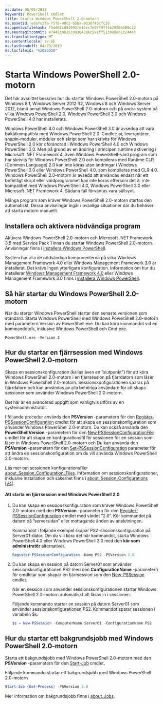 ```yaml
---
ms.date: 06/05/2017
keywords: PowerShell cmdlet
title: Starta Windows PowerShell 2.0-motorn
ms.assetid: edafc2fa-7576-49c2-bbba-9336f4bcfc28
ms.openlocfilehash: f5dd01cd93095fe15cc7e57f97f4b2920e580c22
ms.sourcegitcommit: e7445ba8203da304286c591ff513900ad1c244a4
ms.translationtype: MT
ms.contentlocale: sv-SE
ms.lasthandoff: 04/23/2019
ms.locfileid: "62086518"
---
```

# <a name="starting-the-windows-powershell-20-engine"></a>Starta Windows PowerShell 2.0-motorn

Det här avsnittet beskrivs hur du startar Windows PowerShell 2.0-motorn på Windows 8.1, Windows Server 2012 R2, Windows 8 och Windows Server 2012, bland annat Windows PowerShell 2.0-motorn och på andra system på vilka Windows PowerShell 2.0, Windows PowerShell 3.0 och Windows PowerShell 4.0 har installerats.

Windows PowerShell 4.0 och Windows PowerShell 3.0 är avsedda att vara bakåtkompatibla med Windows PowerShell 2.0. Cmdlet: ar, leverantörer, snapin-moduler, moduler och skript som har skrivits för Windows PowerShell 2.0 kör oförändrad i Windows PowerShell 4.0 och Windows PowerShell 3.0. Men på grund av en ändring i principen runtime aktivering i Microsoft .NET Framework 4, även Windows PowerShell-värd program som har skrivits för Windows PowerShell 2.0 och kompileras med Runtime CLR (Common Language) 2.0 kan inte köras utan ändringar i Windows PowerShell 3.0 eller Windows PowerShell 4.0, som kompileras med CLR 4.0. Windows PowerShell 2.0-motorn är avsedd att användas endast när ett befintligt skript eller värdprogrammet kan inte köras eftersom det är inte kompatibel med Windows PowerShell 4.0, Windows PowerShell 3.0 eller Microsoft .NET Framework 4. Sådana fall förväntas vara sällsynt.

Många program som kräver Windows PowerShell 2.0-motorn startas den automatiskt. Dessa anvisningar ingår i ovanliga situationer där du behöver att starta motorn manuellt.

## <a name="installing-and-enabling-required-programs"></a>Installera och aktivera nödvändiga program

Aktivera Windows PowerShell 2.0-motorn och Microsoft .NET Framework 3.5 med Service Pack 1 innan du startar Windows PowerShell 2.0-motorn. Anvisningar finns i [installera Windows PowerShell](../install/Installing-Windows-PowerShell.md).

System har alla de nödvändiga komponenterna på vilka Windows Management Framework 4.0 eller Windows Management Framework 3.0 är installerat. Det krävs ingen ytterligare konfiguration. Information om hur du installerar [Windows Management Framework 4.0](https://go.microsoft.com/fwlink/?LinkID=293881) eller Windows Management Framework 3.0 finns i [installera Windows PowerShell](../install/Installing-Windows-PowerShell.md).

## <a name="how-to-start-the-windows-powershell-20-engine"></a>Så här startar du Windows PowerShell 2.0-motorn

När du startar Windows PowerShell startar den senaste versionen som standard. Starta Windows PowerShell med Windows PowerShell 2.0-motorn med parametern Version av PowerShell.exe. Du kan köra kommandot vid en kommandotolk, inklusive Windows PowerShell och Cmd.exe.

```
PowerShell.exe -Version 2
```

## <a name="how-to-start-a-remote-session-with-the-windows-powershell-20-engine"></a>Hur du startar en fjärrsession med Windows PowerShell 2.0-motorn

Skapa en sessionskonfiguration (kallas även en ”slutpunkt”) för att köra Windows PowerShell 2.0-motorn i en fjärrsession på fjärrdatorn som läser in Windows PowerShell 2.0-motorn. Sessionskonfigurationen sparas på fjärrdatorn och kan användas av alla behöriga användare för att skapa sessioner som använder Windows PowerShell 2.0-motorn.

Det här är en avancerad uppgift som vanligtvis utförs av en systemadministratör.

I följande procedur används den **PSVersion** -parametern för den [Register-PSSessionConfiguration](https://technet.microsoft.com/library/e9152ae2-bd6d-4056-9bc7-dc1893aa29ea) cmdlet för att skapa en sessionskonfiguration som använder Windows PowerShell 2.0-motorn. Du kan också använda den **PowerShellVersion** -parametern för den [New PSSessionConfigurationFile](https://technet.microsoft.com/library/5f3e3633-6e90-479c-aea9-ba45a1954866) cmdlet för att skapa en konfigurationsfil för sessionen för en session som läser in Windows PowerShell 2.0-motorn och Du kan använda den **PSVersion** -parametern för den [Set-PSSessionConfiguration](https://technet.microsoft.com/library/b21fbad3-1759-4260-b206-dcb8431cd6ea) parameter för att ändra en sessionskonfiguration om du vill använda Windows PowerShell 2.0-motorn.

Läs mer om sessionen konfigurationsfiler [about_Session_Configuration_Files](https://technet.microsoft.com/library/c7217447-1ebf-477b-a8ef-4dbe9a1473b8). Information om sessionskonfigurationer, inklusive installation och säkerhet finns i [about_Session_Configurations [v4]](https://technet.microsoft.com/library/a2fbe12a-350c-4d04-be50-24102824e3ab).

#### <a name="to-start-a-remote-windows-powershell-20-session"></a>Att starta en fjärrsession med Windows PowerShell 2.0

1. Du kan skapa en sessionskonfiguration som kräver Windows PowerShell 2.0-motorn med den **PSVersion** -parametern för den [Register-PSSessionConfiguration](https://technet.microsoft.com/library/e9152ae2-bd6d-4056-9bc7-dc1893aa29ea) cmdlet med värdet ”2.0”. Kör kommandot på datorn på ”serversidan” eller mottagande änden av anslutningen.

   Kommandot i följande exempel skapar PS2-sessionskonfiguration på Server01-dator. Om du vill köra det här kommandot, starta Windows PowerShell 4.0 eller Windows PowerShell 3.0 med den **kör som administratör** alternativet.

   ```powershell
   Register-PSSessionConfiguration -Name PS2 -PSVersion 2.0
   ```

2. Du kan skapa en session på datorn Server01 som använder sessionskonfigurationen PS2 med den **ConfigurationName** -parametern för cmdletar som skapar en fjärrsession som den [New-PSSession](https://technet.microsoft.com/library/76f6628c-054c-4eda-ba7a-a6f28daaa26f) cmdlet.

   När en session som använder sessionskonfigurationen startar Windows PowerShell 2.0-motorn automatiskt att läsas in i sessionen.

   Följande kommando startar en session på datorn Server01 som använder sessionskonfigurationen PS2. Kommandot sparar sessionen i variabeln $s.

   ```powershell
   $s = New-PSSession -ComputerName Server01 -ConfigurationName PS2
   ```

## <a name="how-to-start-a-background-job-with-the-windows-powershell-20-engine"></a>Hur du startar ett bakgrundsjobb med Windows PowerShell 2.0-motorn

Starta ett bakgrundsjobb med Windows PowerShell 2.0-motorn med den **PSVersion** -parametern för den [Start-Job](https://technet.microsoft.com/library/2bc04935-0deb-4ec0-b856-d7290cca6442) cmdlet.

Följande kommando startar ett bakgrundsjobb med Windows PowerShell 2.0-motorn

```powershell
Start-Job {Get-Process} -PSVersion 2.0
```

Mer information om bakgrundsjobb finns i [about_Jobs](/powershell/module/microsoft.powershell.core/about/about_jobs).